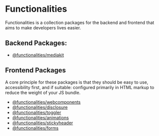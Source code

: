 # Functionalities

Functionalities is a collection packages for the backend and frontend that aims to make developers lives easier.

## Backend Packages:

- [@functionalities/mediakit](/packages/mediakit/README.md)

## Frontend Packages

A core principle for these packages is that they should be easy to use, accessibility first, and if suitable: configured primarily in HTML markup to reduce the weight of your JS bundle. 

- [@functionalities/webcomponents](/packages/webcomponents/README.md)
- [@functionalities/disclosure](/packages/disclosure/README.md)
- [@functionalities/toggler](/packages/toggler/README.md) 
- [@functionalities/animations](/packages/animations/README.md)
- [@functionalities/stickyheader](/packages/stickyheader/README.md)
- [@functionalities/forms](/packages/forms/README.md)